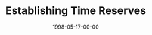 ---
layout: message
category: message
series: "Room To Breathe"
title: "Establishing Time Reserves"
date: 1998-05-17-00-00
message_id: 441
---
